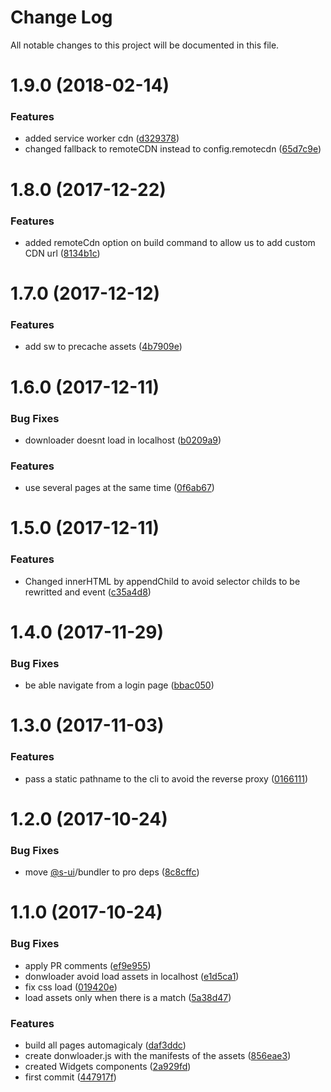 # Change Log

All notable changes to this project will be documented in this file.

<a name="1.9.0"></a>
# 1.9.0 (2018-02-14)


### Features

* added service worker cdn ([d329378](https://github.com/SUI-Components/sui/commit/d329378))
* changed fallback to remoteCDN instead to config.remotecdn ([65d7c9e](https://github.com/SUI-Components/sui/commit/65d7c9e))



<a name="1.8.0"></a>
# 1.8.0 (2017-12-22)


### Features

* added remoteCdn option on build command to allow us to add custom CDN url ([8134b1c](https://github.com/SUI-Components/sui/commit/8134b1c))



<a name="1.7.0"></a>
# 1.7.0 (2017-12-12)


### Features

* add sw to precache assets ([4b7909e](https://github.com/SUI-Components/sui/commit/4b7909e))



<a name="1.6.0"></a>
# 1.6.0 (2017-12-11)


### Bug Fixes

* downloader doesnt load in localhost ([b0209a9](https://github.com/SUI-Components/sui/commit/b0209a9))


### Features

* use several pages at the same time ([0f6ab67](https://github.com/SUI-Components/sui/commit/0f6ab67))



<a name="1.5.0"></a>
# 1.5.0 (2017-12-11)


### Features

* Changed innerHTML by appendChild to avoid selector childs to be rewritted and event ([c35a4d8](https://github.com/SUI-Components/sui/commit/c35a4d8))



<a name="1.4.0"></a>
# 1.4.0 (2017-11-29)


### Bug Fixes

* be able navigate from a login page ([bbac050](https://github.com/SUI-Components/sui/commit/bbac050))



<a name="1.3.0"></a>
# 1.3.0 (2017-11-03)


### Features

* pass a static pathname to the cli to avoid the reverse proxy ([0166111](https://github.com/SUI-Components/sui/commit/0166111))



<a name="1.2.0"></a>
# 1.2.0 (2017-10-24)


### Bug Fixes

* move [@s-ui](https://github.com/s-ui)/bundler to pro deps ([8c8cffc](https://github.com/SUI-Components/sui/commit/8c8cffc))



<a name="1.1.0"></a>
# 1.1.0 (2017-10-24)


### Bug Fixes

* apply PR comments ([ef9e955](https://github.com/SUI-Components/sui/commit/ef9e955))
* donwloader avoid load assets in localhost ([e1d5ca1](https://github.com/SUI-Components/sui/commit/e1d5ca1))
* fix css load ([019420e](https://github.com/SUI-Components/sui/commit/019420e))
* load assets only when there is a match ([5a38d47](https://github.com/SUI-Components/sui/commit/5a38d47))


### Features

* build all pages automagicaly ([daf3ddc](https://github.com/SUI-Components/sui/commit/daf3ddc))
* create donwloader.js with the manifests of the assets ([856eae3](https://github.com/SUI-Components/sui/commit/856eae3))
* created Widgets components ([2a929fd](https://github.com/SUI-Components/sui/commit/2a929fd))
* first commit ([447917f](https://github.com/SUI-Components/sui/commit/447917f))



